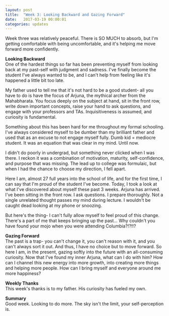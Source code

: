 ```yaml
---
layout: post
title:  "Week 3: Looking Backward and Gazing Forward"
date:   2017-03-19 00:00:01
categories: updates
---
```


Week three was relatively peaceful. There is SO MUCH to absorb, but I'm getting comfortable with being uncomfortable, and it's helping me move forward more confidently.

<b>Looking Backward</b><br>
One of the hardest things so far has been preventing myself from looking back at my past-self with judgment and sadness. I've finally become the student I've always wanted to be, and I can't help from feeling like it's happened a little bit too late. 

My father used to tell me that it's not hard to be a good student- all you have to do is have the focus of Arjuna, the mythical archer from the Mahabharata. You focus deeply on the subject at hand, sit in the front row, write down important concepts, raise your hand to ask questions, and engage with your professors and TAs. Inquisitiveness is assumed, and curiosity is fundamental.

Something about this has been hard for me throughout my formal schooling. I've always considered myself to be dumber than my brilliant father and used that as an excuse to not engage myself fully. Dumb kid = mediocre student. It was an equation that was clear in my mind. Until now. 

I didn't do poorly in undergrad, but something never clicked when I was there. I reckon it was a combination of motivation, maturity, self-confidence, and purpose that was missing. The lead up to college was formulaic, but when I had the chance to choose my direction, I fell apart. 

Here I am, almost 27 full years into the school of life, and for the first time, I can say that I'm proud of the student I've become. Today, I took a look at what I've discovered about myself these past 3 weeks. Arjuna has arrived. I've been sitting in the front row. I ask questions. I prepare thoroughly. Not a single unrelated thought passes my mind during lecture. I wouldn't be caught dead looking at my phone or snoozing. 

But here's the thing- I can't fully allow myself to feel proud of this change. There's a part of me that keeps bringing up the past... Why couldn't you have found your mojo when you were attending Columbia?!?!!? 

<b>Gazing Forward</b><br>
The past is a trap- you can't change it, you can't reason with it, and you can't always sort it out. And thus, I have no choice but to move forward. So here I am, in the present, gazing softly into the future with an all-consuming 	curiosity. Now that I've found my inner Arjuna, what can I do with him? How can I channel this new energy into more growth, into creating more things and helping more people. How can I bring myself and everyone around me more happiness? 

<b>Weekly Thanks</b><br>
This week's thanks is to my father. His curiosity has fueled my own.

<b>Summary</b><br>
Good week. Looking to do more. The sky isn't the limit, your self-perception is.